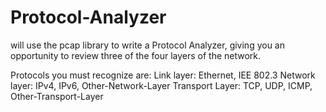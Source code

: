 # Protocol-Analyzer
will use the pcap library to write a Protocol Analyzer, giving you an opportunity to review three of the four layers of the network.


Protocols you must recognize are:
  Link layer: Ethernet, IEE 802.3
  Network layer: IPv4, IPv6, Other-Network-Layer
  Transport Layer: TCP, UDP, ICMP, Other-Transport-Layer

